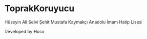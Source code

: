 # ToprakKoruyucu

Hüseyin Ali Selvi
Şehit Mustafa Kaymakçı Anadolu İmam Hatip Lisesi

Developed by Huso
